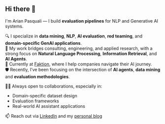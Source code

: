 ## Hi there 👋

<!--
**arianpasquali/arianpasquali** is a ✨ _special_ ✨ repository because its `README.md` (this file) appears on your GitHub profile.

Here are some ideas to get you started:

- 🔭 I’m currently working on ...
- 🌱 I’m currently learning ...
- 👯 I’m looking to collaborate on ...
- 🤔 I’m looking for help with ...
- 💬 Ask me about ...
- 📫 How to reach me: ...
- 😄 Pronouns: ...
- ⚡ Fun fact: ...
-->

I'm Arian Pasquali — I build **evaluation pipelines** for NLP and Generative AI systems.

🔍 I specialize in **data mining**, **NLP**, **AI evaluation**, **red teaming**, and **domain-specific GenAI applications**.  
🧠 My work bridges consulting, engineering, and applied research, with a strong focus on **Natural Language Processing**, **Information Retrieval**, and **AI Agents**.  
🔬 Currently at [Faktion](https://faktion.com), where I help companies navigate their AI journey.  
🛡️ Recently, I’ve been focusing on the intersection of **AI agents**, **data mining** and **evaluation methodologies**.  

👨‍💻 Always open to collaborations, especially in:  
- Domain-specific dataset design  
- Evaluation frameworks  
- Real-world AI assistant applications  

📫 Reach out via [LinkedIn](https://www.linkedin.com/in/arianpasquali/) and my [personal blog](https://arianpasquali.github.io)

